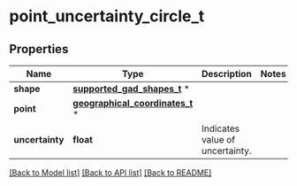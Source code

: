 # point_uncertainty_circle_t

## Properties
Name | Type | Description | Notes
------------ | ------------- | ------------- | -------------
**shape** | [**supported_gad_shapes_t**](supported_gad_shapes.md) \* |  | 
**point** | [**geographical_coordinates_t**](geographical_coordinates.md) \* |  | 
**uncertainty** | **float** | Indicates value of uncertainty. | 

[[Back to Model list]](../README.md#documentation-for-models) [[Back to API list]](../README.md#documentation-for-api-endpoints) [[Back to README]](../README.md)


